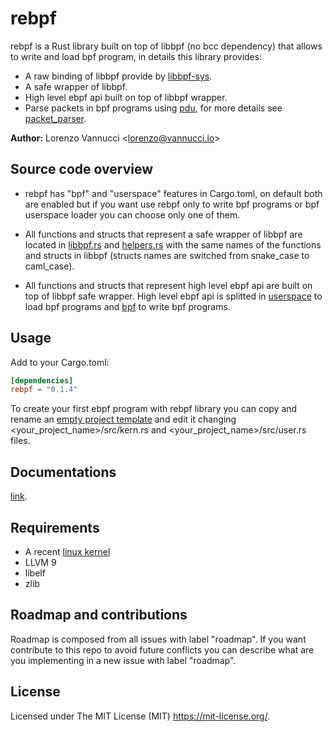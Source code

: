 # rebpf
rebpf is a Rust library built on top of libbpf (no bcc dependency) that allows to write and load bpf program, in details this library provides:

- A raw binding of libbpf provide by [libbpf-sys](https://github.com/alexforster/libbpf-sys).
- A safe wrapper of libbpf.
- High level ebpf api built on top of libbpf wrapper.
- Parse packets in bpf programs using [pdu](https://github.com/uccidibuti/pdu), for more details see [packet_parser](../examples/packet_parser).

**Author:** Lorenzo Vannucci \<lorenzo@vannucci.io\><br/>

## Source code overview
- rebpf has "bpf" and "userspace" features in Cargo.toml, on default both are enabled but if you want use rebpf only to write bpf programs or bpf userspace loader you can choose only one of them.

- All functions and structs that represent a safe wrapper of libbpf are located in [libbpf.rs](./src/libbpf.rs) and [helpers.rs](./src/helpers.rs) with the same names of the functions and structs in libbpf (structs names are switched from snake_case to caml_case).

- All functions and structs that represent high level ebpf api are built on top of libbpf safe wrapper. High level ebpf api is splitted in [userspace](./src/userspace/mod.rs) to load bpf programs and [bpf](./src/bpf/mod.rs) to write bpf programs.

## Usage
Add to your Cargo.toml:
```toml
[dependencies]
rebpf = "0.1.4"
```
To create your first ebpf program with rebpf library you can copy and rename an [empty project template](https://github.com/uccidibuti/rebpf/tree/master/examples/empty_project) and edit it changing <your_project_name>/src/kern.rs and <your_project_name>/src/user.rs files.

## Documentations
[link](https://docs.rs/rebpf/0.1.4/rebpf/).

## Requirements
- A recent [linux kernel](https://github.com/iovisor/bcc/blob/master/docs/kernel-versions.md)
- LLVM 9
- libelf
- zlib

## Roadmap and contributions
Roadmap is composed from all issues with label "roadmap". If you want contribute to this repo to avoid future conflicts you can describe what are you implementing in a new issue with label "roadmap".

## License
Licensed under The MIT License (MIT) https://mit-license.org/.
